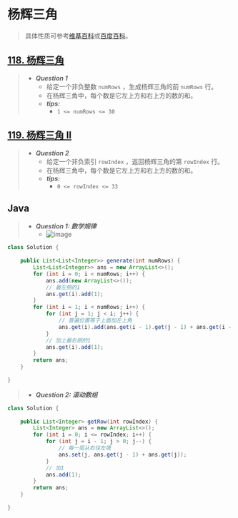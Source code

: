 # 杨辉三角

> 具体性质可参考[维基百科](https://zh.wikipedia.org/zh-hans/%E6%9D%A8%E8%BE%89%E4%B8%89%E8%A7%92%E5%BD%A2)或[百度百科](https://baike.baidu.com/item/%E6%9D%A8%E8%BE%89%E4%B8%89%E8%A7%92/215098)。

## [118. 杨辉三角](https://leetcode.cn/problems/pascals-triangle/)

> - ***Question 1***
>   - 给定一个非负整数 `numRows` ，生成杨辉三角的前 `numRows` 行。
>   - 在杨辉三角中，每个数是它左上方和右上方的数的和。
>   - ***tips:***
>     - `1 <= numRows <= 30`

## [119. 杨辉三角 II](https://leetcode.cn/problems/pascals-triangle-ii/)

> - ***Question 2***
>   - 给定一个非负索引 `rowIndex` ，返回杨辉三角的第 `rowIndex` 行。
>   - 在杨辉三角中，每个数是它左上方和右上方的数的和。
>   - ***tips:***
>     - `0 <= rowIndex <= 33`

## Java

> - ***Question 1: 数学规律***
>   - ![image](杨辉三角左对齐.jpg)

```java
class Solution {
    
    public List<List<Integer>> generate(int numRows) {
        List<List<Integer>> ans = new ArrayList<>();
        for (int i = 0; i < numRows; i++) {
            ans.add(new ArrayList<>());
            // 最左侧的1
            ans.get(i).add(1);
        }
        for (int i = 1; i < numRows; i++) {
            for (int j = 1; j < i; j++) {
                // 普遍位置等于上面加左上角
                ans.get(i).add(ans.get(i - 1).get(j - 1) + ans.get(i - 1).get(j));
            }
            // 加上最右侧的1
            ans.get(i).add(1);
        }
        return ans;
    }
    
}
```

> - ***Question 2: 滚动数组***

```java
class Solution {
    
    public List<Integer> getRow(int rowIndex) {
        List<Integer> ans = new ArrayList<>();
        for (int i = 0; i <= rowIndex; i++) {
            for (int j = i - 1; j > 0; j--) {
                // 每一层从右往左填
                ans.set(j, ans.get(j - 1) + ans.get(j));
            }
            // 加1
            ans.add(1);
        }
        return ans;
    }
    
}
```

